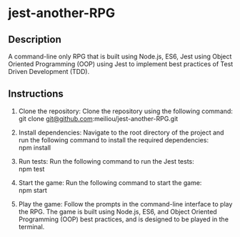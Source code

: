 # jest-another-RPG

## Description

A command-line only RPG that is built using Node.js, ES6, Jest using Object Oriented Programming (OOP) using Jest to implement best practices of Test Driven Development (TDD).

## Instructions

1. Clone the repository: Clone the repository using the following command: <br>
git clone git@github.com:meiliou/jest-another-RPG.git

2. Install dependencies: Navigate to the root directory of the project and run the following command to install the required dependencies:<br>
npm install
  
3. Run tests: Run the following command to run the Jest tests:<br>
npm test

4. Start the game: Run the following command to start the game:<br>
npm start

5. Play the game: Follow the prompts in the command-line interface to play the RPG. The game is built using Node.js, ES6, and Object Oriented Programming (OOP) best practices, and is designed to be played in the terminal.
